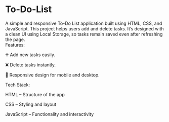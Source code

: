 # To-Do-List
A simple and responsive To-Do List application built using HTML, CSS, and JavaScript. This project helps users add and delete tasks. It’s designed with a clean UI using Local Storage, so tasks remain saved even after refreshing the page.  
Features: 

➕ Add new tasks easily.  

❌ Delete tasks instantly.  

📱 Responsive design for mobile and desktop.  

Tech Stack:

HTML – Structure of the app

CSS – Styling and layout

JavaScript – Functionality and interactivity
